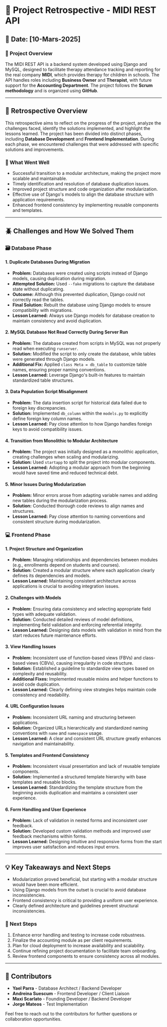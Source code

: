 # 🔄 Project Retrospective - MIDI REST API

## 📅 Date: [10-Mars-2025]

### 📌 Project Overview
The MIDI REST API is a backend system developed using Django and MySQL, designed to facilitate therapy attendance tracking and reporting for the real company **MIDI**, which provides therapy for children in schools. The API handles roles including **Business Owner** and **Therapist**, with future support for the **Accounting Department**. The project follows the **Scrum methodology** and is organized using **GitHub**.

---

## 📝 Retrospective Overview
This retrospective aims to reflect on the progress of the project, analyze the challenges faced, identify the solutions implemented, and highlight the lessons learned. The project has been divided into distinct phases, including **Database Development** and **Frontend Implementation**. During each phase, we encountered challenges that were addressed with specific solutions and improvements.

### 🌟 What Went Well
- Successful transition to a modular architecture, making the project more scalable and maintainable.
- Timely identification and resolution of database duplication issues.
- Improved project structure and code organization after modularization.
- Effective use of Django's models to align the database structure with application requirements.
- Enhanced frontend consistency by implementing reusable components and templates.

---

## 🪲 Challenges and How We Solved Them

### 🗃️ Database Phase

#### 1. Duplicate Databases During Migration
- **Problem:** Databases were created using scripts instead of Django models, causing duplication during migration.
- **Attempted Solution:** Used `--fake` migrations to capture the database state without duplicating.
- **Outcome:** Although this prevented duplication, Django could not correctly read the tables.
- **Final Solution:** Rebuilt the database using Django models to ensure compatibility with migrations.
- **Lesson Learned:** Always use Django models for database creation to maintain consistency and avoid duplication.

#### 2. MySQL Database Not Read Correctly During Server Run
- **Problem:** The database created from scripts in MySQL was not properly read when executing `runserver`.
- **Solution:** Modified the script to only create the database, while tables were generated through Django models.
- **Additional Fix:** Applied `class Meta = db_table` to customize table names, ensuring proper naming conventions.
- **Lesson Learned:** Leverage Django's built-in features to maintain standardized table structures.

#### 3. Data Population Script Misalignment
- **Problem:** The data insertion script for historical data failed due to foreign key discrepancies.
- **Solution:** Implemented `db_column` within the `models.py` to explicitly define foreign key column names.
- **Lesson Learned:** Pay close attention to how Django handles foreign keys to avoid compatibility issues.

#### 4. Transition from Monolithic to Modular Architecture
- **Problem:** The project was initially designed as a monolithic application, creating challenges when scaling and modularizing.
- **Solution:** Used `startapp` to split the project into modular components.
- **Lesson Learned:** Adopting a modular approach from the beginning would have saved time and reduced technical debt.

#### 5. Minor Issues During Modularization
- **Problem:** Minor errors arose from adapting variable names and adding new tables during the modularization process.
- **Solution:** Conducted thorough code reviews to align names and structures.
- **Lesson Learned:** Pay close attention to naming conventions and consistent structure during modularization.

### 💻 Frontend Phase

#### 1. Project Structure and Organization
- **Problem:** Managing relationships and dependencies between modules (e.g., enrollments depend on students and courses).
- **Solution:** Created a modular structure where each application clearly defines its dependencies and models.
- **Lesson Learned:** Maintaining consistent architecture across applications is crucial to avoiding integration issues.

#### 2. Challenges with Models
- **Problem:** Ensuring data consistency and selecting appropriate field types with adequate validation.
- **Solution:** Conducted detailed reviews of model definitions, implementing field validation and enforcing referential integrity.
- **Lesson Learned:** Designing data models with validation in mind from the start reduces future maintenance efforts.

#### 3. View Handling Issues
- **Problem:** Inconsistent use of function-based views (FBVs) and class-based views (CBVs), causing irregularity in code structure.
- **Solution:** Established a guideline to standardize view types based on complexity and reusability.
- **Additional Fixes:** Implemented reusable mixins and helper functions to avoid code duplication.
- **Lesson Learned:** Clearly defining view strategies helps maintain code consistency and readability.

#### 4. URL Configuration Issues
- **Problem:** Inconsistent URL naming and structuring between applications.
- **Solution:** Organized URLs hierarchically and standardized naming conventions with `name` and `namespace` usage.
- **Lesson Learned:** A clear and consistent URL structure greatly enhances navigation and maintainability.

#### 5. Templates and Frontend Consistency
- **Problem:** Inconsistent visual presentation and lack of reusable template components.
- **Solution:** Implemented a structured template hierarchy with base templates and reusable blocks.
- **Lesson Learned:** Standardizing the template structure from the beginning avoids duplication and maintains a consistent user experience.

#### 6. Form Handling and User Experience
- **Problem:** Lack of validation in nested forms and inconsistent user feedback.
- **Solution:** Developed custom validation methods and improved user feedback mechanisms within forms.
- **Lesson Learned:** Designing intuitive and responsive forms from the start improves user satisfaction and reduces input errors.

---

## 💡 Key Takeaways and Next Steps
- Modularization proved beneficial, but starting with a modular structure would have been more efficient.
- Using Django models from the outset is crucial to avoid database inconsistencies.
- Frontend consistency is critical to providing a uniform user experience.
- Clearly defined architecture and guidelines prevent structural inconsistencies.

### 🚀 Next Steps
1. Enhance error handling and testing to increase code robustness.
2. Finalize the accounting module as per client requirements.
3. Plan for cloud deployment to increase availability and scalability.
4. Continue refining project documentation to facilitate team onboarding.
5. Review frontend components to ensure consistency across all modules.

---

## 📝 Contributors
- **Yael Parra** - Database Architect / Backend Developer
- **Andreina Suescum** - Frontend Developer / Client Liaison
- **Maxi Scarlato** - Founding Developer / Backend Developer 
- **Jorge Mateos** - Test Implementation

Feel free to reach out to the contributors for further questions or collaboration opportunities.

